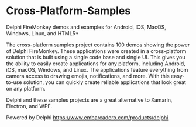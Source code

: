# Cross-Platform-Samples
Delphi FireMonkey demos and examples for Android, IOS, MacOS, Windows, Linux, and HTML5*

The cross-platform samples project contains 100 demos showing the power of Delphi FireMonkey. These applications were created in a cross-platform solution that is built using a single code base and single UI. This gives you the ability to easily create applications for any platform, including Android, iOS, macOS, Windows, and Linux. The applications feature everything from camera access to drawing emojis, notifications, and more. With this easy-to-use solution, you can quickly create reliable applications that look great on any platform.

Delphi and these samples projects are a great alternative to Xamarin, Electron, and WPF.

Powered by Delphi
https://www.embarcadero.com/products/delphi
